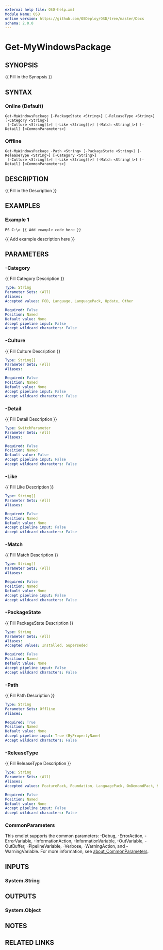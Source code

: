 ```yaml
---
external help file: OSD-help.xml
Module Name: OSD
online version: https://github.com/OSDeploy/OSD/tree/master/Docs
schema: 2.0.0
---
```


# Get-MyWindowsPackage

## SYNOPSIS
{{ Fill in the Synopsis }}

## SYNTAX

### Online (Default)
```
Get-MyWindowsPackage [-PackageState <String>] [-ReleaseType <String>] [-Category <String>]
 [-Culture <String[]>] [-Like <String[]>] [-Match <String[]>] [-Detail] [<CommonParameters>]
```

### Offline
```
Get-MyWindowsPackage -Path <String> [-PackageState <String>] [-ReleaseType <String>] [-Category <String>]
 [-Culture <String[]>] [-Like <String[]>] [-Match <String[]>] [-Detail] [<CommonParameters>]
```

## DESCRIPTION
{{ Fill in the Description }}

## EXAMPLES

### Example 1
```
PS C:\> {{ Add example code here }}
```

{{ Add example description here }}

## PARAMETERS

### -Category
{{ Fill Category Description }}

```yaml
Type: String
Parameter Sets: (All)
Aliases:
Accepted values: FOD, Language, LanguagePack, Update, Other

Required: False
Position: Named
Default value: None
Accept pipeline input: False
Accept wildcard characters: False
```

### -Culture
{{ Fill Culture Description }}

```yaml
Type: String[]
Parameter Sets: (All)
Aliases:

Required: False
Position: Named
Default value: None
Accept pipeline input: False
Accept wildcard characters: False
```

### -Detail
{{ Fill Detail Description }}

```yaml
Type: SwitchParameter
Parameter Sets: (All)
Aliases:

Required: False
Position: Named
Default value: False
Accept pipeline input: False
Accept wildcard characters: False
```

### -Like
{{ Fill Like Description }}

```yaml
Type: String[]
Parameter Sets: (All)
Aliases:

Required: False
Position: Named
Default value: None
Accept pipeline input: False
Accept wildcard characters: False
```

### -Match
{{ Fill Match Description }}

```yaml
Type: String[]
Parameter Sets: (All)
Aliases:

Required: False
Position: Named
Default value: None
Accept pipeline input: False
Accept wildcard characters: False
```

### -PackageState
{{ Fill PackageState Description }}

```yaml
Type: String
Parameter Sets: (All)
Aliases:
Accepted values: Installed, Superseded

Required: False
Position: Named
Default value: None
Accept pipeline input: False
Accept wildcard characters: False
```

### -Path
{{ Fill Path Description }}

```yaml
Type: String
Parameter Sets: Offline
Aliases:

Required: True
Position: Named
Default value: None
Accept pipeline input: True (ByPropertyName)
Accept wildcard characters: False
```

### -ReleaseType
{{ Fill ReleaseType Description }}

```yaml
Type: String
Parameter Sets: (All)
Aliases:
Accepted values: FeaturePack, Foundation, LanguagePack, OnDemandPack, SecurityUpdate, Update

Required: False
Position: Named
Default value: None
Accept pipeline input: False
Accept wildcard characters: False
```

### CommonParameters
This cmdlet supports the common parameters: -Debug, -ErrorAction, -ErrorVariable, -InformationAction, -InformationVariable, -OutVariable, -OutBuffer, -PipelineVariable, -Verbose, -WarningAction, and -WarningVariable. For more information, see [about_CommonParameters](http://go.microsoft.com/fwlink/?LinkID=113216).

## INPUTS

### System.String
## OUTPUTS

### System.Object
## NOTES

## RELATED LINKS
